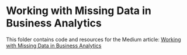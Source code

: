 # Working with Missing Data in Business Analytics

This folder contains code and resources for the Medium article:
[Working with Missing Data in Business Analytics](https://medium.com/@kylejones_47003/working-with-missing-data-in-business-analytics-74b1f5f0efd2)
